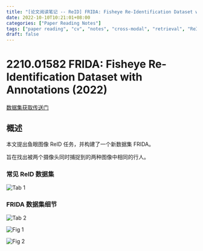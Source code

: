 ```yaml
---
title: "[论文阅读笔记 -- ReID] FRIDA: Fisheye Re-Identification Dataset with Annotations (2022)"
date: 2022-10-10T10:21:01+08:00
categories: ["Paper Reading Notes"]
tags: ["paper reading", "cv", "notes", "cross-modal", "retrieval", "ReID", "dataset"]
draft: false
---
```


# 2210.01582 FRIDA: Fisheye Re-Identification Dataset with Annotations (2022)

[数据集获取传送门](https://vip.bu.edu/projects/vsns/cossy/datasets/frida/)

## 概述

本文提出鱼眼图像 ReID 任务，并构建了一个新数据集 FRIDA。  

旨在找出被两个摄像头同时捕捉到的两种图像中相同的行人。  

### 常见 ReID 数据集

![Tab 1](/images/2022/PRN278/T1.png)

### FRIDA 数据集细节

![Tab 2](/images/2022/PRN278/T2.png)

![Fig 1](/images/2022/PRN278/1.png)

![Fig 2](/images/2022/PRN278/2.png)
